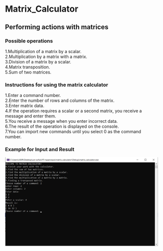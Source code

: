 # Matrix_Calculator

## Performing actions with matrices

### Possible operations
1.Multiplication of a matrix by a scalar.\
2.Multiplication by a matrix with a matrix.\
3.Division of a matrix by a scalar.\
4.Matrix transposition.\
5.Sum of two matrices.

### Instructions for using the matrix calculator
1.Enter a command number.\
2.Enter the number of rows and columns of the matrix.\
3.Enter matrix data.\
4.If the operation requires a scalar or a second matrix, you receive a message and enter them.\
5.You receive a message when you enter incorrect data.\
6.The result of the operation is displayed on the console.\
7.You can import new commands until you select 0 as the command number.

### Example for Input and Result
![Screenshot](example.bmp)